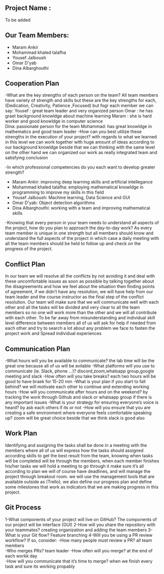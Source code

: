 ## Project Name :

To be added

## Our Team Members:

- Maram Ankir
- Mohammad khaled talafha
- Yousef Jalboush
- Omar D'yab
- Dina Albarghouthi

## Cooperation Plan

-What are the key strengths of each person on the team?
All team members have variety of strength and skills but these are the key strengths for each,(Dedication, Creativity, Patience ,Focused)
but fogr each member we can say:
Yousef : great team leader and very organized person
Omar : he has graet background knowldge about machine learning
Maram : she is hard worker and good knowldge in computer science  
Dina: passionate person for the team
Mohammad: has great knowldge in mathematics and good team leader
-How can you best utilize these strengths in the execution of your project?
with regards to what we learned in this level we can work together with huge amount of ideas according to our background knowldge beside that
we can thinking with the same level on the other hand we can organized our work as really integrated team and satisfying conclusion

-In which professional competencies do you each want to develop greater strength?

- Maram Ankir: improving deep learning skills and artificial intellegance
- Mohammad khaled talafha: employing mathematical knowldge in programming to improve my skills in this field
- Yousef Jalboush: Machine learning, Data Science and GUI‏
- Omar D'yab: Object detection algorithms
- Dina Albarghouthi: working with a team‏ and improving mathematical skills

-Knowing that every person in your team needs to understand all aspects of the project, how do you plan to approach the day-to-day work?
As every team member is unique in one strength but all members should know and understand the full aspects of the project in which case a daily meeting with all the team members should be held to follow up and check on the progress of the project.

## Conflict Plan

In our team we will resolve all the conflicts by not avoiding it and deal with these uncomfortable issues as soon as possible by talking together about the disagreements and how we feel about the situation then finding points of agreement, if we didn’t have any resolution, we will have help from our team leader and the course instructor as the final step of the conflict resolution.
Our team will make sure that we will communicate well with each other and all the tasks will be divided and very clear to all the team members so no one will work more than the other and we will all contribute with each other.
To be far away from misunderstanding and individual skill level difference between members all of us will ask for help if needed from each other and try to search a lot about any problem we face to fasten the project work and Spread individual experiences

## Communication Plan

-What hours will you be available to communicate?
the lab time will be the great one because all of us will be avilable
-What platforms will you use to communicate (ie. Slack, phone …)?
discord,zoom,whatsapp group,google meeting and slack
-How often will you take breaks?
each two hours will be good to have braek for 15-20 min
-What is your plan if you start to fall behind?
we will motivate each other to continue and extending working hours
-How will you communicate after hours and on the weekend?
by tracking the work through Github and slack or whatsapp group if there is any important issues
-What is your strategy for ensuring everyone’s voice is heard?
by ask each others if its or not
-How will you ensure that you are creating a safe environment where everyone feels comfortable speaking up?
zoom will be great choice beside that we think slack is good also

## Work Plan

Identifying and assigning the tasks shall be done in a meeting with the members where all of us will express how the tasks should assigned according skills to get the best result from the team, knowing when tasks will be completed will be through the members, when each member finishes his/her tasks we will hold a meeting to go through it make sure it’s all according to plan we will of course have deadlines, and will manage the project through breakout room.
we will use the management tools that are available outside as
(Trello), we also define our progress plan and define some milestones that work as indicators that we are making progress in this project.

## Git Process

1-What components of your project will live on GitHub?
The components of our project will be interface (GUI)
2-How will you share the repository with your teammates?
creating organization and adding the team members
3-What is your Git flow?
Feature branching
4-Will you be using a PR review workflow? If so, consider:
-How many people must review a PR?
all team members  
 -Who merges PRs?
team leader
-How often will you merge?
at the end of each workk day  
 -How will you communicate that it’s time to merge?
when we finish every task and sure its working propably
